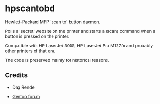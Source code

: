 # hpscantobd

Hewlett-Packard MFP 'scan to' button daemon.

Polls a 'secret' website on the printer and starts a (scan) command when a button is pressed on the printer.

Compatible with HP LaserJet 3055, HP LaserJet Pro M127fn and probably other printers of that era.

The code is preserved mainly for historical reasons.

## Credits

- [Dag Rende](https://web.archive.org/web/20120814192842id_/http://rende.se/index.php?n=Main.ScanToFolder)

- [Gentoo forum](https://forums.gentoo.org/viewtopic-p-8054902.html)

